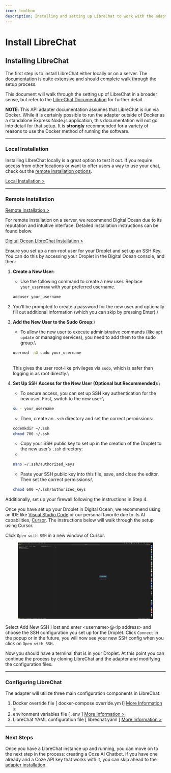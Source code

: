 ```yaml
---
icon: toolbox
description: Installing and setting up LibreChat to work with the adapter.
---
```


# Install LibreChat

## Installing LibreChat

The first step is to install LibreChat either locally or on a server. The [documentation](https://www.librechat.ai/docs) is quite extensive and should complete walk through the setup process.&#x20;

This document will walk through the setting up of LibreChat in a broader sense, but refer to the [LibreChat Documentation](https://www.librechat.ai/docs) for further detail.

**NOTE**: This API adapter documentation assumes that LibreChat is  run via Docker. While it is certainly possible to run the adapter outside of Docker as a standalone Express Node.js application, this documentation will not go into detail for that setup. It is **strongly** recommended for a variety of reasons to use the Docker method of running the software.

***

### Local Installation

Installing LIbreChat locally is a great option to test it out. If you require access from other locations or want to offer users a way to use your chat, check out the [remote installation options](install-librechat.md#remote-installation).

[Local Installation >](https://www.librechat.ai/docs/quick\_start/local\_setup)

***

### Remote Installation <a href="#remote-installation" id="remote-installation"></a>

[Remote Installation >](https://www.librechat.ai/docs/remote)

For remote installation on a server, we recommend Digital Ocean due to its reputation and intuitive interface.  Detailed installation instructions can be found below.

[Digital Ocean LibreChat Installation >](https://www.librechat.ai/docs/remote/digitalocean)

Ensure you set up a non-root user for your Droplet and set up an SSH Key. You can do this by accessing your Droplet in the Digital Ocean console, and then:

1.  **Create a New User:**

    * Use the following command to create a new user. Replace `your_username` with your preferred username.



    ```bash
    adduser your_username
    ```


2. You’ll be prompted to create a password for the new user and optionally fill out additional information (which you can skip by pressing Enter).\

3.  **Add the New User to the Sudo Group:**\


    * To allow the new user to execute administrative commands (like `apt update` or managing services), you need to add them to the sudo group.\


    ```bash
    usermod -aG sudo your_username
    ```

    \
    This gives the user root-like privileges via `sudo`, which is safer than logging in as root directly.\

4.  **Set Up SSH Access for the New User (Optional but Recommended):**\


    * To secure access, you can set up SSH key authentication for the new user. First, switch to the new user:\


    ```bash
    su - your_username
    ```



    * Then, create an `.ssh` directory and set the correct permissions:

    ```bash
    codemkdir ~/.ssh
    chmod 700 ~/.ssh
    ```



    * Copy your SSH public key to set up in the creation of the Droplet to the new user’s `.ssh` directory:
    *

    ```bash
    nano ~/.ssh/authorized_keys
    ```



    * Paste your SSH public key into this file, save, and close the editor. Then set the correct permissions:\


    ```bash
    chmod 600 ~/.ssh/authorized_keys
    ```



Additionally, set up your firewall following the instructions in Step 4.

Once you have set up your Droplet in Digital Ocean, we recommend using an IDE like [Visual Studio Code](https://code.visualstudio.com/) or our personal favorite due to its AI capabilities, [Cursor](https://www.cursor.com/). The instructions below will walk through the setup using Cursor.

Click `Open with SSH` in a new window of Cursor.

<figure><img src="../.gitbook/assets/CursorSetup1.jpg" alt=""><figcaption></figcaption></figure>

Select Add New SSH Host and enter \<username>@\<ip address> and choose the SSH configuration you set up for the Droplet. Click `Connect` in the popup or in the future, you will now see your new SSH config when you click on `Open with SSH.`

Now you should have a terminal that is in your Droplet. At this point you can continue the process by cloning LibreChat and the adapter and modifying the configuration files.

***

### Configuring LibreChat

The adapter will utilize three main configuration components in LibreChat:

1. Docker override file \[ docker-compose.override.ym l]  [More Information >](https://www.librechat.ai/docs/configuration/docker\_override)
2. environment variables file \[ .env ]   [More Information >](https://www.librechat.ai/docs/configuration/dotenv)
3. LibreChat YAML configuration file \[ librechat.yaml ]  [More Information >](https://www.librechat.ai/docs/configuration/librechat\_yaml)

***

### Next Steps

Once you have a LibreChat instance up and running, you can move on to the next step in the process: creating a Coze AI Chatbot. If you have one already and a Coze API key that works with it, you can skip ahead to the [adapter installation](install-api-adapter.md).
